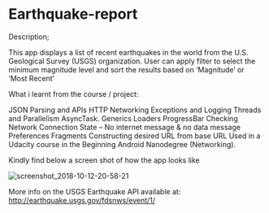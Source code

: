 # Earthquake-report

Description;

This app displays a list of recent earthquakes in the world from the U.S. Geological Survey (USGS) organization. User can apply filter to select the minimum magnitude level and sort the results based on ‘Magnitude’ or ‘Most Recent’

What i learnt from the course / project:

JSON Parsing and APIs
HTTP Networking
Exceptions and Logging
Threads and Parallelism
AsyncTask.
Generics
Loaders
ProgressBar
Checking Network Connection State – No internet message & no data message
Preferences
Fragments
Constructing desired URL from base URL
Used in a Udacity course in the Beginning Android Nanodegree (Networking).


Kindly find below a screen shot of how the app looks like

![screenshot_2018-10-12-20-58-21](https://user-images.githubusercontent.com/38193029/46891443-cfe76c80-ce61-11e8-8d5a-6be640e09cca.png)

More info on the USGS Earthquake API available at: http://earthquake.usgs.gov/fdsnws/event/1/
